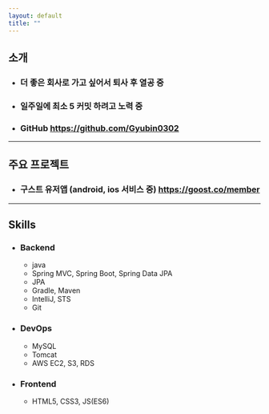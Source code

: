 ```yaml
---
layout: default
title: ""
---
```


## 소개
- ### 더 좋은 회사로 가고 싶어서 퇴사 후 열공 중
- ### 일주일에 최소 5 커밋 하려고 노력 중
- ### GitHub <https://github.com/Gyubin0302> 

---

## 주요 프로젝트
- ### 구스트 유저앱 (android, ios 서비스 중) <https://goost.co/member>

---

## Skills
- ### Backend
    - java
    - Spring MVC, Spring Boot, Spring Data JPA
    - JPA
    - Gradle, Maven
    - IntelliJ, STS
    - Git 

- ### DevOps
    - MySQL
    - Tomcat
    - AWS EC2, S3, RDS

- ### Frontend
    - HTML5, CSS3, JS(ES6)
